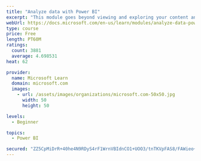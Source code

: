 ```yaml
---
title: "Analyze data with Power BI"
excerpt: "This module goes beyond viewing and exploring your content and explains how to interact with it by working with reports and dashboards to uncover and share new business insights."
webUrl: https://docs.microsoft.com/en-us/learn/modules/analyze-data-power-bi/
type: course
price: Free
length: PT60M
ratings:
  count: 3881
  average: 4.698531
heat: 62

provider:
  name: Microsoft Learn
  domain: microsoft.com
  images:
    - url: /assets/images/organizations/microsoft.com-50x50.jpg
      width: 50
      height: 50

levels:
  - Beginner

topics:
  - Power BI

secured: "ZZ5CpMiDrR+40he4N9RDyS4rF1WrnVBIdnCO1+UOO3/tnTKVpFAS8/FAWieo+6guLrzhvwLh0TXFqvZSNk+YPV7BAS5uTwJgHjfFGN7CdtaUc5RsJL7jxKvzjbwGtps+FPg+eXLufdEUlC0CIhMXG9fJWzM40WZRYHCr+uUe9P2lSW/kceZmHvvkcaW7sEk7Soq8VzmRQWt1qDXXbCtEQ98tYYglwpCqJ8zgZNyjwPHeXGb/QoyWyK77f9QdClJTHa9vMVov9MjW5XWBF14z1APqNT1Dj4njrY7orYyhzG34jUsunxg9+vyTywJLZRqBpSOrFl0cGIjSHeMzttPlXKVN+00Bw4czphtD4RSQnC29sJostUgAwhzlJQ6IxZJ7ha0HkyAV4E9xOHJx+Xe9xg==;uC6CCo8cS0/q4BSQtyU1GA=="
---
```


